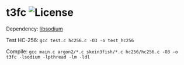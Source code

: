 # t3fc ![License](https://dl.dropboxusercontent.com/s/cul64jahsd3cg14/license.svg?dl=0)

Dependency: [libsodium](https://github.com/jedisct1/libsodium)

Test HC-256: `gcc test.c hc256.c -O3 -o test_hc256`

Compile: `gcc main.c argon2/*.c skein3fish/*.c hc256/hc256.c -O3 -o t3fc -lsodium -lpthread -lm -ldl`